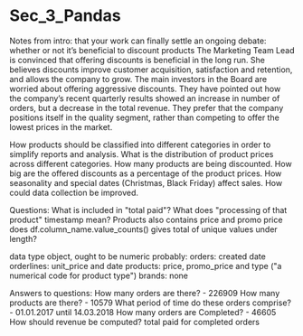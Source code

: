 # Sec_3_Pandas
Notes from intro:
that your work can finally settle an ongoing debate: whether or not it’s beneficial to discount products
The Marketing Team Lead is convinced that offering discounts is beneficial in the long run. She believes discounts improve customer acquisition, satisfaction and retention, and allows the company to grow.
The main investors in the Board are worried about offering aggressive discounts. They have pointed out how the company’s recent quarterly results showed an increase in number of orders, but a decrease in the total revenue. They prefer that the company positions itself in the quality segment, rather than competing to offer the lowest prices in the market.

How products should be classified into different categories in order to simplify reports and analysis.
What is the distribution of product prices across different categories.
How many products are being discounted.
How big are the offered discounts as a percentage of the product prices.
How seasonality and special dates (Christmas, Black Friday) affect sales.
How could data collection be improved.

Questions:
What is included in "total paid"?
What does "processing of that product" timestamp mean?
Products also contains price and promo price
does df.column_name.value_counts() gives total of unique values under length?


data type object, ought to be numeric probably: 
    orders: created date
    orderlines: unit_price and date
    products: price, promo_price and type ("a numerical code for product type")
    brands: none

Answers to questions:
How many orders are there? - 226909
How many products are there? - 10579
What period of time do these orders comprise? - 01.01.2017 until 14.03.2018
How many orders are Completed? - 46605
How should revenue be computed? total paid for completed orders

